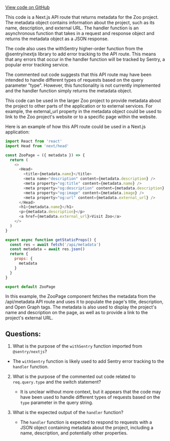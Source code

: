 [View code on GitHub](zoo-labs/zoo/blob/master/core/src/pages/api/metadata/[type].ts)

This code is a Next.js API route that returns metadata for the Zoo project. The metadata object contains information about the project, such as its name, description, and external URL. The handler function is an asynchronous function that takes in a request and response object and returns the metadata object as a JSON response. 

The code also uses the withSentry higher-order function from the @sentry/nextjs library to add error tracking to the API route. This means that any errors that occur in the handler function will be tracked by Sentry, a popular error tracking service. 

The commented out code suggests that this API route may have been intended to handle different types of requests based on the query parameter "type". However, this functionality is not currently implemented and the handler function simply returns the metadata object. 

This code can be used in the larger Zoo project to provide metadata about the project to other parts of the application or to external services. For example, the external_url property in the metadata object could be used to link to the Zoo project's website or to a specific page within the website. 

Here is an example of how this API route could be used in a Next.js application:

```javascript
import React from 'react'
import Head from 'next/head'

const ZooPage = ({ metadata }) => {
  return (
    <>
      <Head>
        <title>{metadata.name}</title>
        <meta name="description" content={metadata.description} />
        <meta property="og:title" content={metadata.name} />
        <meta property="og:description" content={metadata.description} />
        <meta property="og:image" content={metadata.image} />
        <meta property="og:url" content={metadata.external_url} />
      </Head>
      <h1>{metadata.name}</h1>
      <p>{metadata.description}</p>
      <a href={metadata.external_url}>Visit Zoo</a>
    </>
  )
}

export async function getStaticProps() {
  const res = await fetch('/api/metadata')
  const metadata = await res.json()
  return {
    props: {
      metadata
    }
  }
}

export default ZooPage
```

In this example, the ZooPage component fetches the metadata from the /api/metadata API route and uses it to populate the page's title, description, and Open Graph tags. The metadata is also used to display the project's name and description on the page, as well as to provide a link to the project's external URL.
## Questions: 
 1. What is the purpose of the `withSentry` function imported from `@sentry/nextjs`?
   - The `withSentry` function is likely used to add Sentry error tracking to the `handler` function.

2. What is the purpose of the commented out code related to `req.query.type` and the switch statement?
   - It is unclear without more context, but it appears that the code may have been used to handle different types of requests based on the `type` parameter in the query string.

3. What is the expected output of the `handler` function?
   - The `handler` function is expected to respond to requests with a JSON object containing metadata about the project, including a name, description, and potentially other properties.